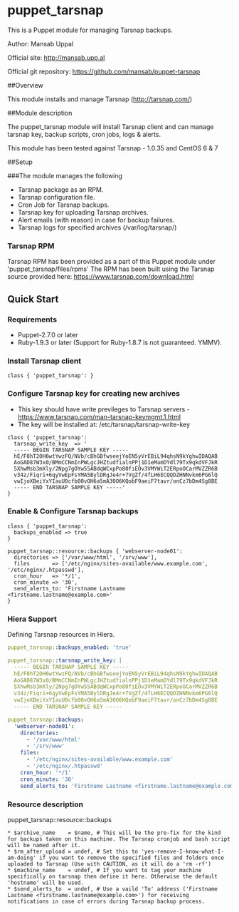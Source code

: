 # puppet_tarsnap

This is a Puppet module for managing Tarsnap backups.

Author: Mansab Uppal

Official site: http://mansab.upp.al

Official git repository: https://github.com/mansab/puppet-tarsnap

##Overview

This module installs and manage Tarsnap (http://tarsnap.com/)

##Module description

The puppet_tarsnap module will install Tarsnap client and can manage tarsnap key, backup scripts, cron jobs, logs & alerts.

This module has been tested against Tarsnap - 1.0.35 and CentOS 6 & 7

##Setup

###The module manages the following

* Tarsnap package as an RPM.
* Tarsnap configuration file.
* Cron Job for Tarsnap backups.
* Tarsnap key for uploading Tarsnap archives.
* Alert emails (with reason) in case for backup failures.
* Tarsnap logs for specified archives (/var/log/tarsnap/)

### Tarsnap RPM

Tarsnap RPM has been provided as a part of this Puppet module under 'puppet_tarsnap/files/rpms'
The RPM has been built using the Tarsnap source provided here: https://www.tarsnap.com/download.html

## Quick Start

### Requirements

* Puppet-2.7.0 or later
* Ruby-1.9.3 or later (Support for Ruby-1.8.7 is not guaranteed. YMMV).

### Install Tarsnap client

```puppet
class { 'puppet_tarsnap': }
```

### Configure Tarsnap key for creating new archives 
 - This key should have write previleges to Tarsnap servers - https://www.tarsnap.com/man-tarsnap-keymgmt.1.html
 - The key will be installed at: /etc/tarsnap/tarsnap-write-key

```puppet
class { 'puppet_tarsnap': 
  tarsnap_write_key  => '
  ----- BEGIN TARSNAP SAMPLE KEY -----
  hE/F8hT2OH6wtYwzFQ/NVb/cBhGBfwseejYoEN5yVrEBiL94qhsN9kYghwIDAQAB
  AoGAD87W3x0/BMmCCNmInPWLgcJHZtudfialnPPj1D1eMamDYdl79Tx9qkdVFJkR
  5XhwMsb3mXly/2Npg7gOYw55ABdqWCxpPo80fiEOv3VMYWiT2ERpoOCarMVZZR6B
  v34z/Fiqri+6qyVwEpFsYMA5BylDRgJe4r+7VgZf/4fLH6ECQQDZHNNvkm6PG6lQ
  vwIjoXBeiYxYIauU0cfb00vOH6a5mA30O6KQobF9aeiF7tavr/onCz7bDm4Sg8BE
  ----- END TARSNAP SAMPLE KEY -----'
}
```

### Enable & Configure Tarsnap backups

```puppet
class { 'puppet_tarsnap':
  backups_enabled => true
}

puppet_tarsnap::resource::backups { 'webserver-node01':
  directories => ['/var/www/html', '/srv/www'],
  files       => ['/etc/nginx/sites-available/www.example.com', '/etc/nginx/.htpasswd'],
  cron_hour   => '*/1',
  cron_minute => '30',
  send_alerts_to: 'Firstname Lastname <firstname.lastname@example.com>'
}
```

### Hiera Support

Defining Tarsnap resources in Hiera.

```yaml
puppet_tarsnap::backups_enabled: 'true'

puppet_tarsnap::tarsnap_write_key: |
  ----- BEGIN TARSNAP SAMPLE KEY -----
  hE/F8hT2OH6wtYwzFQ/NVb/cBhGBfwseejYoEN5yVrEBiL94qhsN9kYghwIDAQAB
  AoGAD87W3x0/BMmCCNmInPWLgcJHZtudfialnPPj1D1eMamDYdl79Tx9qkdVFJkR
  5XhwMsb3mXly/2Npg7gOYw55ABdqWCxpPo80fiEOv3VMYWiT2ERpoOCarMVZZR6B
  v34z/Fiqri+6qyVwEpFsYMA5BylDRgJe4r+7VgZf/4fLH6ECQQDZHNNvkm6PG6lQ
  vwIjoXBeiYxYIauU0cfb00vOH6a5mA30O6KQobF9aeiF7tavr/onCz7bDm4Sg8BE
  ----- END TARSNAP SAMPLE KEY -----

puppet_tarsnap::backups:
  'webserver-node01':
    directories:
      - '/var/www/html'
      - '/srv/www'
    files:
      - '/etc/nginx/sites-available/www.example.com'
      - '/etc/nginx/.htpasswd'
    cron_hour: '*/1'
    cron_minute: '30'
    send_alerts_to: 'Firstname Lastname <firstname.lastname@example.com>'
```

### Resource description
puppet_tarsnap::resource::backups

```
* $archive_name    = $name, # This will be the pre-fix for the kind for backups taken on this machine. The Tarsnap cronjob and bash script will be named after it.
* $rm_after_upload = undef, # Set this to 'yes-remove-I-know-what-I-am-doing' if you want to remove the specified files and folders once uploaded to Tarsnap (Use with CAUTION, as it will do a 'rm -rf')
* $machine_name    = undef, # If you want to tag your machine specifically on tarsnap then define it here. Otherwise the default 'hostname' will be used.
* $send_alerts_to  = undef, # Use a vaild 'To' address ('Firstname Lastname <firstname.lastname@example.com>') for receiving notifications in case of errors during Tarsnap backup process.
```
